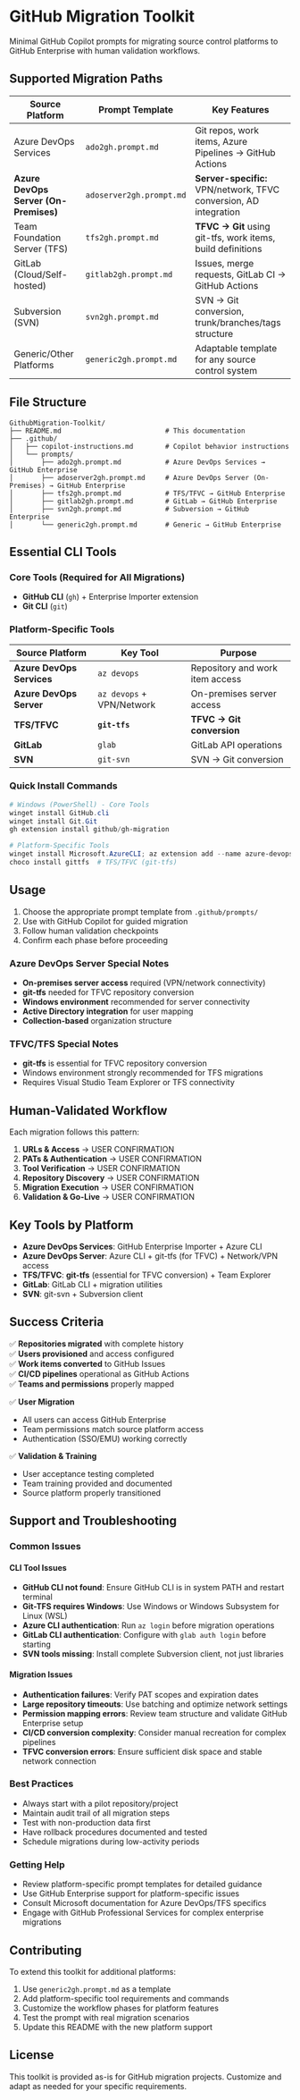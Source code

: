 # GitHub Migration Toolkit

Minimal GitHub Copilot prompts for migrating source control platforms to GitHub Enterprise with human validation workflows.

## Supported Migration Paths

| Source Platform | Prompt Template | Key Features |
|---|---|---|
| Azure DevOps Services | `ado2gh.prompt.md` | Git repos, work items, Azure Pipelines → GitHub Actions |
| **Azure DevOps Server (On-Premises)** | `adoserver2gh.prompt.md` | **Server-specific:** VPN/network, TFVC conversion, AD integration |
| Team Foundation Server (TFS) | `tfs2gh.prompt.md` | **TFVC → Git** using git-tfs, work items, build definitions |
| GitLab (Cloud/Self-hosted) | `gitlab2gh.prompt.md` | Issues, merge requests, GitLab CI → GitHub Actions |
| Subversion (SVN) | `svn2gh.prompt.md` | SVN → Git conversion, trunk/branches/tags structure |
| Generic/Other Platforms | `generic2gh.prompt.md` | Adaptable template for any source control system |

## File Structure

```
GithubMigration-Toolkit/
├── README.md                          # This documentation
├── .github/
│   ├── copilot-instructions.md        # Copilot behavior instructions
│   └── prompts/
│       ├── ado2gh.prompt.md           # Azure DevOps Services → GitHub Enterprise
│       ├── adoserver2gh.prompt.md     # Azure DevOps Server (On-Premises) → GitHub Enterprise
│       ├── tfs2gh.prompt.md           # TFS/TFVC → GitHub Enterprise  
│       ├── gitlab2gh.prompt.md        # GitLab → GitHub Enterprise
│       ├── svn2gh.prompt.md           # Subversion → GitHub Enterprise
│       └── generic2gh.prompt.md       # Generic → GitHub Enterprise
```

## Essential CLI Tools

### Core Tools (Required for All Migrations)
- **GitHub CLI** (`gh`) + Enterprise Importer extension
- **Git CLI** (`git`) 

### Platform-Specific Tools

| Source Platform | Key Tool | Purpose |
|---|---|---|
| **Azure DevOps Services** | `az devops` | Repository and work item access |
| **Azure DevOps Server** | `az devops` + VPN/Network | On-premises server access |
| **TFS/TFVC** | **`git-tfs`** | **TFVC → Git conversion** |
| **GitLab** | `glab` | GitLab API operations |
| **SVN** | `git-svn` | SVN → Git conversion |

### Quick Install Commands

```powershell
# Windows (PowerShell) - Core Tools
winget install GitHub.cli
winget install Git.Git
gh extension install github/gh-migration

# Platform-Specific Tools
winget install Microsoft.AzureCLI; az extension add --name azure-devops  # Azure DevOps
choco install gittfs  # TFS/TFVC (git-tfs)
```

## Usage

1. Choose the appropriate prompt template from `.github/prompts/`
2. Use with GitHub Copilot for guided migration
3. Follow human validation checkpoints  
4. Confirm each phase before proceeding

### Azure DevOps Server Special Notes
- **On-premises server access** required (VPN/network connectivity)
- **git-tfs** needed for TFVC repository conversion
- **Windows environment** recommended for server connectivity
- **Active Directory integration** for user mapping
- **Collection-based** organization structure

### TFVC/TFS Special Notes
- **git-tfs** is essential for TFVC repository conversion
- Windows environment strongly recommended for TFS migrations
- Requires Visual Studio Team Explorer or TFS connectivity

## Human-Validated Workflow

Each migration follows this pattern:

1. **URLs & Access** → USER CONFIRMATION
2. **PATs & Authentication** → USER CONFIRMATION  
3. **Tool Verification** → USER CONFIRMATION
4. **Repository Discovery** → USER CONFIRMATION
5. **Migration Execution** → USER CONFIRMATION
6. **Validation & Go-Live** → USER CONFIRMATION

## Key Tools by Platform

- **Azure DevOps Services**: GitHub Enterprise Importer + Azure CLI
- **Azure DevOps Server**: Azure CLI + git-tfs (for TFVC) + Network/VPN access
- **TFS/TFVC**: **git-tfs** (essential for TFVC conversion) + Team Explorer
- **GitLab**: GitLab CLI + migration utilities  
- **SVN**: git-svn + Subversion client

## Success Criteria

✅ **Repositories migrated** with complete history  
✅ **Users provisioned** and access configured  
✅ **Work items converted** to GitHub Issues  
✅ **CI/CD pipelines** operational as GitHub Actions  
✅ **Teams and permissions** properly mapped

✅ **User Migration**
- All users can access GitHub Enterprise
- Team permissions match source platform access
- Authentication (SSO/EMU) working correctly

✅ **Validation & Training**
- User acceptance testing completed
- Team training provided and documented  
- Source platform properly transitioned

## Support and Troubleshooting

### Common Issues

#### CLI Tool Issues
- **GitHub CLI not found**: Ensure GitHub CLI is in system PATH and restart terminal
- **Git-TFS requires Windows**: Use Windows or Windows Subsystem for Linux (WSL)
- **Azure CLI authentication**: Run `az login` before migration operations
- **GitLab CLI authentication**: Configure with `glab auth login` before starting
- **SVN tools missing**: Install complete Subversion client, not just libraries

#### Migration Issues  
- **Authentication failures**: Verify PAT scopes and expiration dates
- **Large repository timeouts**: Use batching and optimize network settings
- **Permission mapping errors**: Review team structure and validate GitHub Enterprise setup
- **CI/CD conversion complexity**: Consider manual recreation for complex pipelines
- **TFVC conversion errors**: Ensure sufficient disk space and stable network connection

### Best Practices
- Always start with a pilot repository/project
- Maintain audit trail of all migration steps
- Test with non-production data first  
- Have rollback procedures documented and tested
- Schedule migrations during low-activity periods

### Getting Help
- Review platform-specific prompt templates for detailed guidance
- Use GitHub Enterprise support for platform-specific issues
- Consult Microsoft documentation for Azure DevOps/TFS specifics
- Engage with GitHub Professional Services for complex enterprise migrations

## Contributing

To extend this toolkit for additional platforms:
1. Use `generic2gh.prompt.md` as a template
2. Add platform-specific tool requirements and commands  
3. Customize the workflow phases for platform features
4. Test the prompt with real migration scenarios
5. Update this README with the new platform support

## License

This toolkit is provided as-is for GitHub migration projects. Customize and adapt as needed for your specific requirements.
